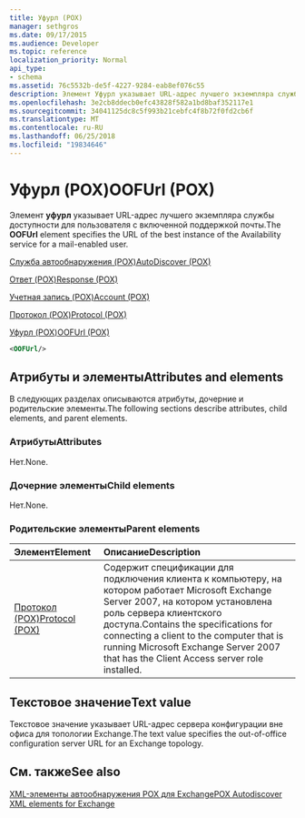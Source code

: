 ```yaml
---
title: Уфурл (POX)
manager: sethgros
ms.date: 09/17/2015
ms.audience: Developer
ms.topic: reference
localization_priority: Normal
api_type:
- schema
ms.assetid: 76c5532b-de5f-4227-9284-eab8ef076c55
description: Элемент Уфурл указывает URL-адрес лучшего экземпляра службы доступности для пользователя с включенной поддержкой почты.
ms.openlocfilehash: 3e2cb8ddecb0efc43828f582a1bd8baf352117e1
ms.sourcegitcommit: 34041125dc8c5f993b21cebfc4f8b72f0fd2cb6f
ms.translationtype: MT
ms.contentlocale: ru-RU
ms.lasthandoff: 06/25/2018
ms.locfileid: "19834646"
---
```

# <a name="oofurl-pox"></a><span data-ttu-id="a8121-103">Уфурл (POX)</span><span class="sxs-lookup"><span data-stu-id="a8121-103">OOFUrl (POX)</span></span>

<span data-ttu-id="a8121-104">Элемент **уфурл** указывает URL-адрес лучшего экземпляра службы доступности для пользователя с включенной поддержкой почты.</span><span class="sxs-lookup"><span data-stu-id="a8121-104">The **OOFUrl** element specifies the URL of the best instance of the Availability service for a mail-enabled user.</span></span> 
  
[<span data-ttu-id="a8121-105">Служба автообнаружения (POX)</span><span class="sxs-lookup"><span data-stu-id="a8121-105">AutoDiscover (POX)</span></span>](autodiscover-pox.md)
  
[<span data-ttu-id="a8121-106">Ответ (POX)</span><span class="sxs-lookup"><span data-stu-id="a8121-106">Response (POX)</span></span>](response-pox.md)
  
[<span data-ttu-id="a8121-107">Учетная запись (POX)</span><span class="sxs-lookup"><span data-stu-id="a8121-107">Account (POX)</span></span>](account-pox.md)
  
[<span data-ttu-id="a8121-108">Протокол (POX)</span><span class="sxs-lookup"><span data-stu-id="a8121-108">Protocol (POX)</span></span>](protocol-pox.md)
  
[<span data-ttu-id="a8121-109">Уфурл (POX)</span><span class="sxs-lookup"><span data-stu-id="a8121-109">OOFUrl (POX)</span></span>](oofurl-pox.md)
  
```xml
<OOFUrl/>
```

## <a name="attributes-and-elements"></a><span data-ttu-id="a8121-110">Атрибуты и элементы</span><span class="sxs-lookup"><span data-stu-id="a8121-110">Attributes and elements</span></span>

<span data-ttu-id="a8121-111">В следующих разделах описываются атрибуты, дочерние и родительские элементы.</span><span class="sxs-lookup"><span data-stu-id="a8121-111">The following sections describe attributes, child elements, and parent elements.</span></span>
  
### <a name="attributes"></a><span data-ttu-id="a8121-112">Атрибуты</span><span class="sxs-lookup"><span data-stu-id="a8121-112">Attributes</span></span>

<span data-ttu-id="a8121-113">Нет.</span><span class="sxs-lookup"><span data-stu-id="a8121-113">None.</span></span>
  
### <a name="child-elements"></a><span data-ttu-id="a8121-114">Дочерние элементы</span><span class="sxs-lookup"><span data-stu-id="a8121-114">Child elements</span></span>

<span data-ttu-id="a8121-115">Нет.</span><span class="sxs-lookup"><span data-stu-id="a8121-115">None.</span></span>
  
### <a name="parent-elements"></a><span data-ttu-id="a8121-116">Родительские элементы</span><span class="sxs-lookup"><span data-stu-id="a8121-116">Parent elements</span></span>

|<span data-ttu-id="a8121-117">**Элемент**</span><span class="sxs-lookup"><span data-stu-id="a8121-117">**Element**</span></span>|<span data-ttu-id="a8121-118">**Описание**</span><span class="sxs-lookup"><span data-stu-id="a8121-118">**Description**</span></span>|
|:-----|:-----|
|[<span data-ttu-id="a8121-119">Протокол (POX)</span><span class="sxs-lookup"><span data-stu-id="a8121-119">Protocol (POX)</span></span>](protocol-pox.md) <br/> |<span data-ttu-id="a8121-120">Содержит спецификации для подключения клиента к компьютеру, на котором работает Microsoft Exchange Server 2007, на котором установлена роль сервера клиентского доступа.</span><span class="sxs-lookup"><span data-stu-id="a8121-120">Contains the specifications for connecting a client to the computer that is running Microsoft Exchange Server 2007 that has the Client Access server role installed.</span></span>  <br/> |
   
## <a name="text-value"></a><span data-ttu-id="a8121-121">Текстовое значение</span><span class="sxs-lookup"><span data-stu-id="a8121-121">Text value</span></span>

<span data-ttu-id="a8121-122">Текстовое значение указывает URL-адрес сервера конфигурации вне офиса для топологии Exchange.</span><span class="sxs-lookup"><span data-stu-id="a8121-122">The text value specifies the out-of-office configuration server URL for an Exchange topology.</span></span>
  
## <a name="see-also"></a><span data-ttu-id="a8121-123">См. также</span><span class="sxs-lookup"><span data-stu-id="a8121-123">See also</span></span>



[<span data-ttu-id="a8121-124">XML-элементы автообнаружения POX для Exchange</span><span class="sxs-lookup"><span data-stu-id="a8121-124">POX Autodiscover XML elements for Exchange</span></span>](pox-autodiscover-xml-elements-for-exchange.md)

